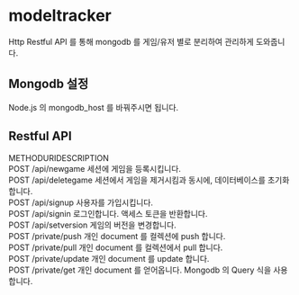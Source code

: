 # modeltracker
Http Restful API 를 통해 mongodb 를 게임/유저 별로 분리하여 관리하게 도와줍니다.

## Mongodb 설정
Node.js 의 mongodb_host 를 바꿔주시면 됩니다.

## Restful API
METHOD<t>URI<t>DESCRIPTION <br>
POST     /api/newgame        세션에 게임을 등록시킵니다. <br>
POST     /api/deletegame     세션에서 게임을 제거시킴과 동시에, 데이터베이스를 초기화합니다.  <br>
POST     /api/signup         사용자를 가입시킵니다. <br>
POST     /api/signin         로그인합니다. 액세스 토큰을 반환합니다. <br>
POST     /api/setversion     게임의 버전을 변경합니다. <br>
POST     /private/push       개인 document 를 컬렉션에 push 합니다. <br>
POST     /private/pull       개인 document 를 컬렉션에서 pull 합니다. <br>
POST     /private/update     개인 document 를 update 합니다. <br>
POST     /private/get        개인 document 를 얻어옵니다. Mongodb 의 Query 식을 사용합니다. <br>
